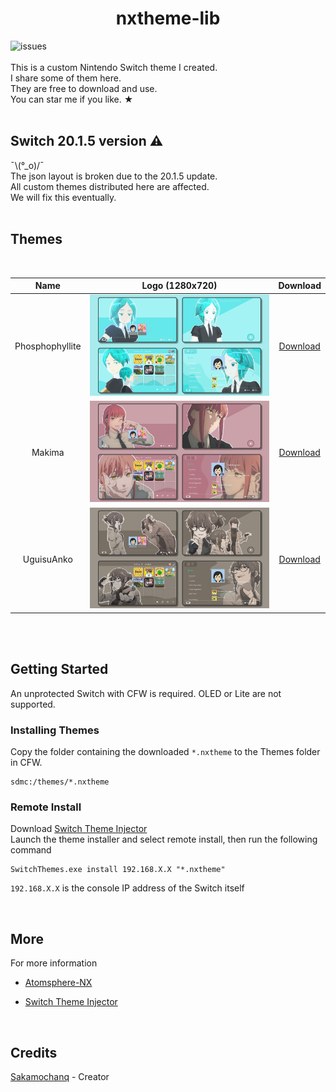 <div align="center">
    <h1>nxtheme-lib</h1>
    <div align="left">
<!--         <img alt="stars" src="https://img.shields.io/github/stars/Sakamochanq/nxtheme-lib"> -->
<!--         <img alt="license" src="https://img.shields.io/github/license/Sakamochanq/nxtheme-lib"> -->
        <img alt="issues" src="https://img.shields.io/github/issues/Sakamochanq/nxtheme-lib">
<!--         <img alt="last-commit" src="https://img.shields.io/github/last-commit/Sakamochanq/nxtheme-lib"> -->
        <br>
        <br>
        This is a custom Nintendo Switch theme I created.  
        <br>
        I share some of them here.  
        <br>
        They are free to download and use.  
        <br>
        You can star me if you like. ★
    </div>
</div>

<br>

<h2>Switch 20.1.5 version ⚠️</h2>
¯\(°_o)/¯
<br>
The json layout is broken due to the 20.1.5 update.
<br>
All custom themes distributed here are affected.
<br>
We will fix this eventually.

<br>
<br>

<h2>Themes</h2>

<br>

| Name | Logo (1280x720) | Download |
| :----: | :----: | :----: |
| Phosphophyllite | <img src="./lib/NX_Phosphophyllite/Logo.png" width="500"> | [Download](./lib/NX_Phosphophyllite/themes/) |
| Makima | <img src="./lib/NX_Makima/Logo.png" width="500"> | [Download](./lib/NX_Makima/themes/) |
| UguisuAnko | <img src="./lib/NX_UguisuAnko/Logo.png" width="500"> | [Download](./lib/NX_UguisuAnko/themes/) |

<br>
<br>

<h2>Getting Started</h2>

An unprotected Switch with CFW is required. OLED or Lite are not supported.

<h3>Installing Themes</h3>

Copy the folder containing the downloaded `*.nxtheme` to the Themes folder in CFW.
<br>
```shell
sdmc:/themes/*.nxtheme
```

<h3>Remote Install</h3>

Download [Switch Theme Injector](https://github.com/exelix11/SwitchThemeInjector/releases/tag/v4.7.1)
<br>
Launch the theme installer and select remote install, then run the following command
<br>
```shell
SwitchThemes.exe install 192.168.X.X "*.nxtheme"
``` 
`192.168.X.X` is the console IP address of the Switch itself

<br>

<h2>More</h2>

For more information

* [Atomsphere-NX](https://github.com/Atmosphere-NX/Atmosphere)  

* [Switch Theme Injector](https://github.com/exelix11/SwitchThemeInjector/)

<br>

<h2>Credits</h2>

[Sakamochanq](https://github.com/Sakamochanq) - Creator
